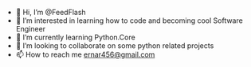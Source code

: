 - 👋 Hi, I’m @FeedFlash
- 👀 I’m interested in learning how to code and becoming cool Software Engineer
- 🌱 I’m currently learning Python.Core
- 💞️ I’m looking to collaborate on some python related projects
- 📫 How to reach me ernar456@gmail.com

<!---
FeedFlash/FeedFlash is a ✨ special ✨ repository because its `README.md` (this file) appears on your GitHub profile.
You can click the Preview link to take a look at your changes.
--->
